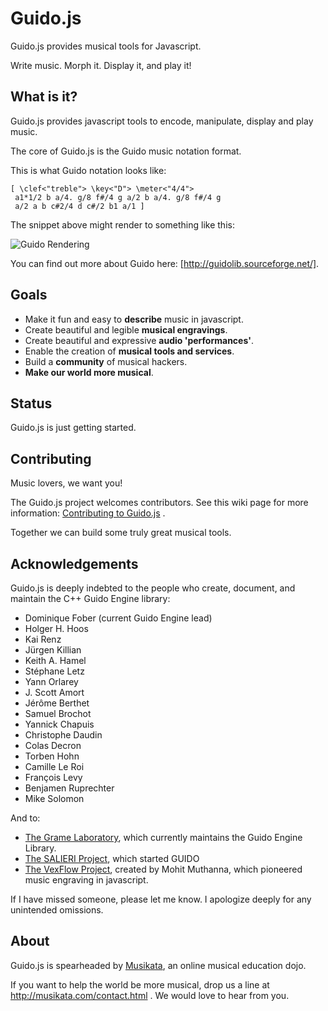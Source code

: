 Guido.js
========

Guido.js provides musical tools for Javascript. 

Write music. Morph it. Display it, and play it!

## What is it?

Guido.js provides javascript tools to encode, manipulate, display and play music.

The core of Guido.js is the Guido music notation format.

This is what Guido notation looks like:

    [ \clef<"treble"> \key<"D"> \meter<"4/4">
     a1*1/2 b a/4. g/8 f#/4 g a/2 b a/4. g/8 f#/4 g
     a/2 a b c#2/4 d c#/2 b1 a/1 ]

The snippet above might render to something like this:

![Guido Rendering](http://upload.wikimedia.org/wikipedia/en/8/84/GUIDO_music_notation_basic_example.gif)
 
You can find out more about Guido here: [http://guidolib.sourceforge.net/].

## Goals
- Make it fun and easy to **describe** music in javascript.
- Create beautiful and legible **musical engravings**.
- Create beautiful and expressive **audio 'performances'**.
- Enable the creation of **musical tools and services**.
- Build a **community** of musical hackers.
- **Make our world more musical**.

## Status
Guido.js is just getting started.

## Contributing
Music lovers, we want you! 

The Guido.js project welcomes contributors.  See this wiki page for more information: [Contributing to Guido.js](http://github.com/musikata/guido.js/wiki/Contributing-to-Guido.js) .

Together we can build some truly great musical tools.

## Acknowledgements
Guido.js is deeply indebted to the people who create, document, and maintain the C++ Guido Engine library:

- Dominique Fober (current Guido Engine lead)
- Holger H. Hoos
- Kai Renz
- Jürgen Killian
- Keith A. Hamel
- Stéphane Letz
- Yann Orlarey
- J. Scott Amort
- Jérôme Berthet
- Samuel Brochot
- Yannick Chapuis
- Christophe Daudin
- Colas Decron
- Torben Hohn
- Camille Le Roi
- François Levy 
- Benjamen Ruprechter
- Mike Solomon

And to:
- [The Grame Laboratory](http://www.grame.fr/), which currently maintains the Guido Engine Library.
- [The SALIERI Project](http://www.salieri.org/), which started GUIDO
- [The VexFlow Project](http://vexflow.com/), created by Mohit Muthanna, which pioneered music engraving in javascript.

If I have missed someone, please let me know. I apologize deeply for any unintended omissions.

## About
Guido.js is spearheaded by [Musikata](http://musikata.com), an online musical education dojo.

If you want to help the world be more musical, drop us a line at http://musikata.com/contact.html . We would love to hear from you.
